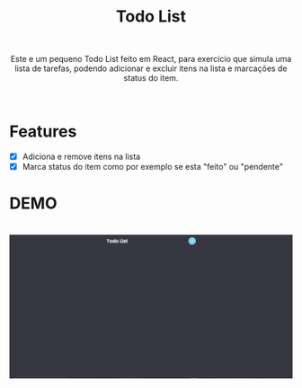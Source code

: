 <div align="center">
    <h1>Todo List</h1>
</div>


<br>

<p align="center">Este e um pequeno Todo List feito em React, para exercício que simula uma lista de tarefas, podendo adicionar e excluir itens na lista e marcações de status do item.  </p>

<br>

# Features 
- [x] Adiciona e remove itens na lista
- [x] Marca status do item como por exemplo se esta "feito" ou "pendente" 

# DEMO 

<h1 align="center">
    <img src="./public/Animação.gif">
</h1>